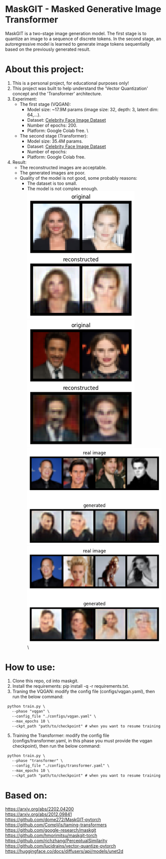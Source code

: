 # MaskGIT - Masked Generative Image Transformer
MaskGIT is a two-stage image generation model. The first stage is to quantize an image to a sequence of discrete tokens. In the second stage, an autoregressive model is learned to generate image tokens sequentially based on the previously generated result.
# About this project:
1. This is a personal project, for educational purposes only!
2. This project was built to help understand the 'Vector Quantization' concept and the 'Transformer' architecture.
3. Experiment:
     - The first stage (VQGAN):
          - Model size: ~17.9M params (image size: 32, depth: 3, latent dim: 64,...).
          - Dataset: [Celebrity Face Image Dataset](https://www.kaggle.com/datasets/vishesh1412/celebrity-face-image-dataset)
          - Number of epochs: 200.
          - Platform: Google Colab free. \
     - The second stage (Transformer):
          - Model size: 35.4M params.
          - Dataset: [Celebrity Face Image Dataset](https://www.kaggle.com/datasets/vishesh1412/celebrity-face-image-dataset)
          - Number of epochs:
          - Platform: Google Colab free.
4. Result:
     - The reconstructed images are acceptable.
     - The generated images are poor. 
     - Quality of the model is not good, some probably reasons:
          * The dataset is too small.
          * The model is not complex enough. \
     ![image](results/recontruction_images/test_on_epoch_199.png) \
     ![image](results/recontruction_images/validate_on_epoch_199.png) \
     ![image](results/generated_images/validate_on_epoch_320.png) \
     ![image](results/generated_images/validate_on_epoch_340.png) \
     
# How to use:
1. Clone this repo, cd into maskgit.
2. Install the requirements: pip install -q -r requirements.txt.
3. Traning the VQGAN: modify the config file (configs/vqgan.yaml), then run the below command:
```
 python train.py \
   --phase "vqgan" \
   --config_file "./configs/vqgan.yaml" \
   --max_epochs 10 \
   --ckpt_path "path/to/checkpoint" # when you want to resume training
```
5. Training the Transformer: modify the config file (configs/transformer.yaml, in this phase you must provide the vqgan checkpoint), then run the below command:
```
 python train.py \
   --phase "transformer" \
   --config_file "./configs/transformer.yaml" \
   --max_epochs 10 \
   --ckpt_path "path/to/checkpoint" # when you want to resume training
```
# Based on:
  https://arxiv.org/abs/2202.04200 \
  https://arxiv.org/abs/2012.09841 \
  https://github.com/dome272/MaskGIT-pytorch \
  https://github.com/CompVis/taming-transformers \
  https://github.com/google-research/maskgit \
  https://github.com/hmorimitsu/maskgit-torch \
  https://github.com/richzhang/PerceptualSimilarity \
  https://github.com/lucidrains/vector-quantize-pytorch \
  https://huggingface.co/docs/diffusers/api/models/unet2d
